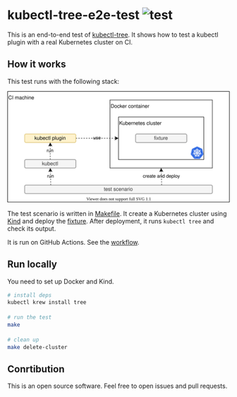 # kubectl-tree-e2e-test ![test](https://github.com/int128/kubectl-tree-e2e-test/workflows/test/badge.svg)

This is an end-to-end test of [kubectl-tree](https://github.com/ahmetb/kubectl-tree).
It shows how to test a kubectl plugin with a real Kubernetes cluster on CI.


## How it works

This test runs with the following stack:

![test-kubectl-plugin-with-cluster](test-kubectl-plugin-with-cluster.svg)

The test scenario is written in [Makefile](Makefile).
It create a Kubernetes cluster using [Kind](https://kind.sigs.k8s.io) and deploy the [fixture](fixture.yaml).
After deployment, it runs `kubectl tree` and check its output.

It is run on GitHub Actions. See the [workflow](.github/workflows/test.yaml).


## Run locally

You need to set up Docker and Kind.

```sh
# install deps
kubectl krew install tree

# run the test
make

# clean up
make delete-cluster
```

## Conrtibution

This is an open source software.
Feel free to open issues and pull requests.
